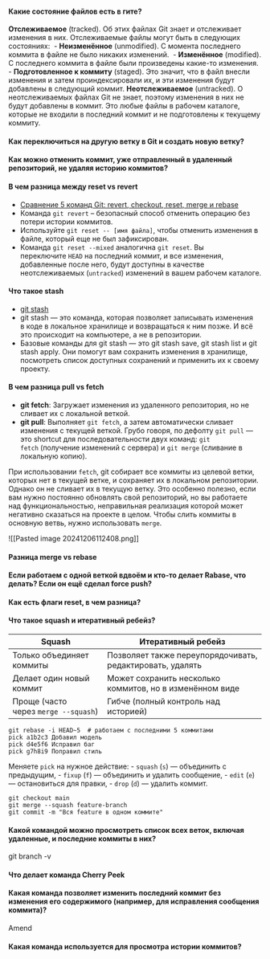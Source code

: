 #### Какие состояние файлов есть в гите?

**Отслеживаемое** (tracked). Об этих файлах Git знает и отслеживает изменения в них. Отслеживаемые файлы могут быть в следующих состояниях: 
    - **Неизменённое** (unmodified). С момента последнего коммита в файле не было никаких изменений. 
    - **Изменённое** (modified). С последнего коммита в файле были произведены какие-то изменения.
    - **Подготовленное к коммиту** (staged). Это значит, что в файл внесли изменения и затем проиндексировали их, и эти изменения будут добавлены в следующий коммит.
**Неотслеживаемое** (untracked). О неотслеживаемых файлах Git не знает, поэтому изменения в них не будут добавлены в коммит. Это любые файлы в рабочем каталоге, которые не входили в последний коммит и не подготовлены к текущему коммиту. 
#### Как переключиться на другую ветку в Git и создать новую ветку?

#### Как можно отменить коммит, уже отправленный в удаленный репозиторий, не удаляя историю коммитов?

#### **В чем разница между reset vs revert**

- [Сравнение 5 команд Git: revert, checkout, reset, merge и rebase](https://proglib.io/p/sravnenie-5-komand-git-revert-checkout-reset-merge-i-rebase-2020-05-25)
- Команда `git revert` – безопасный способ отменить операцию без потери истории коммитов.
- Используйте `git reset -- [имя файла]`, чтобы отменить изменения в файле, который еще не был зафиксирован.
- Команда `git reset --mixed` аналогична `git reset`. Вы переключите `HEAD` на последний коммит, и все изменения, добавленные после него, будут доступны в качестве неотслеживаемых (`untracked`) изменений в вашем рабочем каталоге.

#### Что такое stash

- [git stash](https://skillbox.ru/media/code/lokalnoe-khranilishche-git-kak-rabotat-s-git-stash/)
- git stash — это команда, которая позволяет записывать изменения в коде в локальное хранилище и возвращаться к ним позже. И всё это происходит на компьютере, а не в репозитории.
- Базовые команды для git stash — это git stash save, git stash list и git stash apply. Они помогут вам сохранить изменения в хранилище, посмотреть список доступных сохранений и применить их к своему проекту.

#### В чем разница pull vs fetch

- **git fetch**: Загружает изменения из удаленного репозитория, но не сливает их с локальной веткой.
- **git pull**: Выполняет `git fetch`, а затем автоматически сливает изменения с текущей веткой. Грубо говоря, по дефолту `git pull` — это shortcut для последовательности двух команд: `git fetch` (получение изменений с сервера) и `git merge` (сливание в локальную копию).

При использовании `fetch`, git собирает все коммиты из целевой ветки, которых нет в текущей ветке, и сохраняет их в локальном репозитории. Однако он не сливает их в текущую ветку. Это особенно полезно, если вам нужно постоянно обновлять свой репозиторий, но вы работаете над функциональностью, неправильная реализация которой может негативно сказаться на проекте в целом. Чтобы слить коммиты в основную ветвь, нужно использовать `merge`.

![[Pasted image 20241206112408.png]]

#### Разница merge vs rebase

#### Если работаем с одной веткой вдвоём и кто-то делает Rabase, что делать? Если он ещё сделал force push?

#### Как есть флаги reset, в чем разница?

#### Что такое squash и итеративный ребейз?

|**Squash**|**Итеративный ребейз**|
|---|---|
|Только объединяет коммиты|Позволяет также переупорядочивать, редактировать, удалять|
|Делает один новый коммит|Может сохранить несколько коммитов, но в изменённом виде|
|Проще (часто через `merge --squash`)|Гибче (полный контроль над историей)

```shell
git rebase -i HEAD~5  # работаем с последними 5 коммитами
pick a1b2c3 Добавил модель
pick d4e5f6 Исправил баг
pick g7h8i9 Поправил стиль
```

Меняете `pick` на нужное действие:
    - `squash` (`s`) — объединить с предыдущим,
    - `fixup` (`f`) — объединить и удалить сообщение,
    - `edit` (`e`) — остановиться для правки,
    - `drop` (`d`) — удалить коммит.


```shell
git checkout main
git merge --squash feature-branch
git commit -m "Вся feature в одном коммите"
```
#### Какой командой можно просмотреть список всех веток, включая удаленные, и последние коммиты в них?

git branch -v

#### Что делает команда Cherry Peek

#### Какая команда позволяет изменить последний коммит без изменения его содержимого (например, для исправления сообщения коммита)?

Amend

#### Какая команда используется для просмотра истории коммитов?


